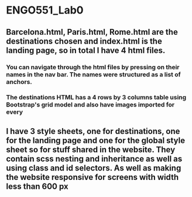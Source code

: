 # ENGO551_Lab0

## Barcelona.html, Paris.html, Rome.html are the destinations chosen and index.html is the landing page, so in total I have 4 html files.

### You can navigate through the html files by pressing on their names in the nav bar. The names were structured as a list of anchors.

### The destinations HTML has a 4 rows by 3 columns table using Bootstrap's grid model and also have images imported for every

## I have 3 style sheets, one for destinations, one for the landing page and one for the global style sheet so for stuff shared in the website. They contain scss nesting and inheritance as well as using class and id selectors. As well as making the website responsive for screens with width less than 600 px
